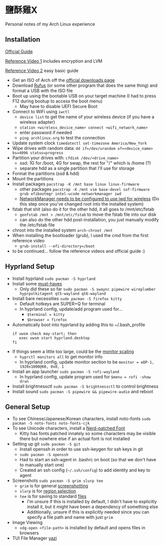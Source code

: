 # **鹽酥雞X**

Personal notes of my Arch Linux experience

## Installation
[Official Guide](https://wiki.archlinux.org/title/Installation_guide)

[Reference Video 1](https://www.youtube.com/watch?v=YC7NMbl4goo) includes encryption and LVM

[Reference Video 2](https://www.youtube.com/watch?v=68z11VAYMS8) easy basic guide

- Get an ISO of Arch off the [official downloads page](https://archlinux.org/download/)
- Download [Rufus](https://rufus.ie/en/) (or some other program that does the same thing) and format a USB with the ISO file
- Boot up using the bootable USB on your target machine (I had to press F12 during bootup to access the boot menu)
   - May have to disable UEFI Secure Boot
- Connect to WiFi using ```iwctl```
  - ```device list``` to get the name of your wireless device (if you have a wireless adapter)
  - ```station <wireless_device_name> connect <wifi_network_name>```
  - enter password if needed
  - ```ping archlinux.org``` to test the connection
- Update system clock ```timedatectl set-timezone America/New_York```
- Wipe drives with random data: ```dd if=/dev/urandom of=<device_name> bs=4096 status=progress```
- Partition your drives with: ```cfdisk /dev/<drive_name>```
   - ssd: 1G for /boot, 4G for swap, the rest for "/" which is /home (?)
   - separate hdd as a single partition that I'll use for storage
- Format the partitions (ssd & hdd)
- Mount the partitions
- Install packages ```pacstrap -K /mnt base linux linux-firmware```
  - other packages ```pacstrap -K /mnt vim base-devel sof-firmware grub efibootmgr intel-ucode networkmanager iwd```
  - [NetworkManager needs to be configured to use iwd for wireless](https://wiki.archlinux.org/title/NetworkManager#Using_iwd_as_the_Wi-Fi_backend) (Do this step once you've changed root into the installed system)
- fstab that shit (also do it for the other hdd, it all goes to /mnt/etc/fstab
  - ```genfstab /mnt > /mnt/etc/fstab``` to move the fstab file into our disk
  - can also do the other hdd post-installation, you just manually modify the /etc/fstab file
- chroot into the installed system ```arch-chroot /mnt```
- When installing the bootloader (grub), I used the cmd from the first reference video
  - ```grub-install --efi-directory=/boot```
- to be continued... follow the reference videos and official guide :)

## Hyprland Setup
- Install hyprland ```sudo pacman -S hyprland```
- Install some [must-haves](https://wiki.hyprland.org/Useful-Utilities/Must-have/)
  - Only did these so far ```sudo pacman -S swaync pipewire wireplumber hyprpolkitagent qt5-wayland qt6-wayland```
- Install bare necessities ```sudo pacman -S firefox kitty```
  - Default hotkeys are SUPER+Q for terminal
  - In hyprland config, update/add program used for...
    - ```$terminal = kitty```
    - ```$browser = firefox```
- Automatically boot into hyprland by adding this to ~/.bash_profile
  ```
  if uwsm check may-start; then
     exec uwsm start hyprland.desktop
  fi
  ```
- If things seem a little too large, could be the [monitor scaling](https://wiki.hyprland.org/Configuring/Monitors/)
  - ```hyprctl monitors all``` to get monitor info
  - In hyprland config, update monitor section to be ```monitor = eDP-1, 1920x1080@60, 0x0, 1```
- Install an app launcher ```sudo pacman -S rofi-wayland```
  - In hyprland config, update program used for ```$menu = rofi -show drun```
- Install brightnessctl ```sudo pacman -S brightnessctl``` to control brightness
- Install sound ```sudo pacman -S pipewire && pipewire-audio``` and reboot

## General Setup
- To see Chinese/Japanese/Korean characters, install noto-fonts ```sudo pacman -S noto-fonts noto-fonts-cjk```
- To see Unicode characters, install a [Nerd-patched Font](https://www.nerdfonts.com/)
  - Kitty has fonts patched innately so some characters may be visible there but nowhere else if an actual font is not installed
- Setting up git ```sudo pacman -S git```
  - Install openssh in order to use ssh-keygen for ssh keys in git
  - ```sudo pacman -S openssh```
  - Had to start an ssh-agent in .bashrc on boot (so that we don't have to manually start one)
  - Created an ssh config (```~/.ssh/config```) to add identity and key to agent
- Screenshots ```sudo pacman -S grim slurp tee```
  - ```grim``` is for general [screenshotting](https://man.archlinux.org/man/extra/grim/grim.1.en)
  - ```slurp``` is for [region selection](https://man.archlinux.org/man/slurp.1)
  - ```tee``` is for saving to standard [files](https://wiki.archlinux.org/title/Screen_capture)
    - I'm unsure if this is installed by default, I didn't have to explicitly install it, but it might have been a dependency of something else
    - Additionally, unsure if this is explicitly needed since you can specify a file path and name with just ```grim```
- Image Viewing
  - ```xdg-open <file-path>``` is installed by default and opens files in browsers
- TUI File Manager [yazi](https://yazi-rs.github.io/docs/installation/)
